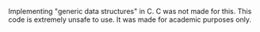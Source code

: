 Implementing "generic data structures" in C. 
C was not made for this. 
This code is extremely unsafe to use. 
It was made for academic purposes only.
